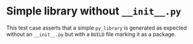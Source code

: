 # Simple library without `__init__.py`

This test case asserts that a simple `py_library` is generated as expected
without an `__init__.py` but with a `BUILD` file marking it as a package.
